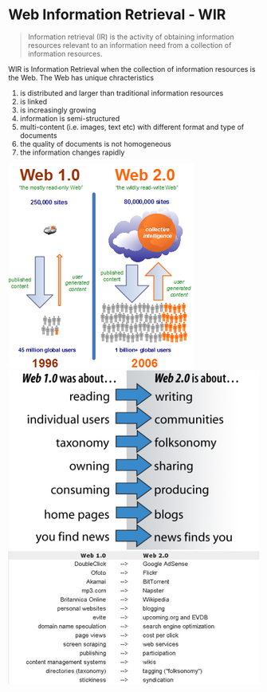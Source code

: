 # Web Information Retrieval - WIR

>Information retrieval (IR) is the activity of obtaining information resources relevant to an information need from a collection of information resources.

WIR is Information Retrieval when the collection of information resources is the Web. The Web has unique chracteristics

1. is distributed and larger than traditional information resources 
2. is linked
3. is increasingly growing
4. information is semi-structured
5. multi-content (i.e. images, text etc) with different format and type of documents
6. the quality of documents is not homogeneous
7. the information changes rapidly

![](img/web1vsweb21.png)
![](img/versus.jpg)
![](img/versus1.jpg)
